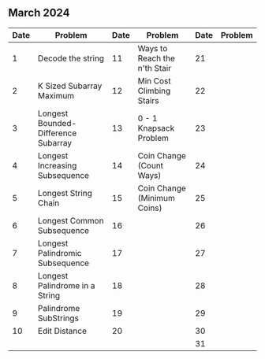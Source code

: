 ## March 2024

| Date | Problem                             | Date | Problem                      | Date | Problem |
| ---- | ----------------------------------- | ---- | ---------------------------- | ---- | ------- |
| 1    | Decode the string                   | 11   | Ways to Reach the n'th Stair | 21   |         |
| 2    | K Sized Subarray Maximum            | 12   | Min Cost Climbing Stairs     | 22   |         |
| 3    | Longest Bounded-Difference Subarray | 13   | 0 - 1 Knapsack Problem       | 23   |         |
| 4    | Longest Increasing Subsequence      | 14   | Coin Change (Count Ways)     | 24   |         |
| 5    | Longest String Chain                | 15   | Coin Change (Minimum Coins)  | 25   |         |
| 6    | Longest Common Subsequence          | 16   |                              | 26   |         |
| 7    | Longest Palindromic Subsequence     | 17   |                              | 27   |         |
| 8    | Longest Palindrome in a String      | 18   |                              | 28   |         |
| 9    | Palindrome SubStrings               | 19   |                              | 29   |         |
| 10   | Edit Distance                       | 20   |                              | 30   |         |
|      |                                     |      |                              | 31   |         |
